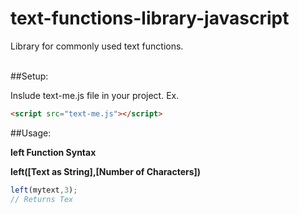 # text-functions-library-javascript
Library for commonly used text functions.<br /><br />

##Setup:

Inslude text-me.js file in your project.
Ex.

```html
<script src="text-me.js"></script>
```

##Usage:

**left Function Syntax**

 **left([Text as String],[Number of Characters])**
```javascript
left(mytext,3);
// Returns Tex
```
